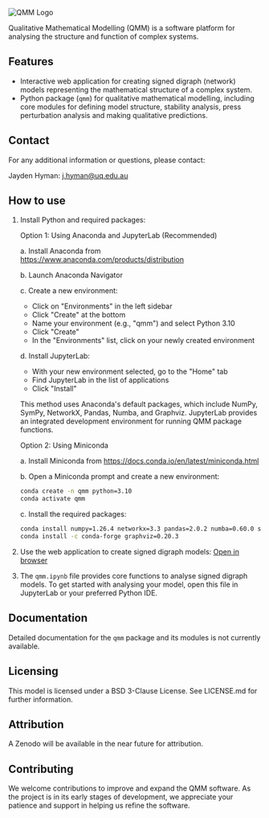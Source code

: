 ![QMM Logo](https://github.com/jaydenhyman/qmm/blob/1d58b3b48173f534eaa535b9c891d159a463da6e/logo.png) 

Qualitative Mathematical Modelling (QMM) is a software platform for analysing the structure and function of complex systems.

## Features

- Interactive web application for creating signed digraph (network) models representing the mathematical structure of a complex system.
- Python package (`qmm`) for qualitative mathematical modelling, including core modules for defining model structure, stability analysis, press perturbation analysis and making qualitative predictions.

## Contact

For any additional information or questions, please contact:

Jayden Hyman: <j.hyman@uq.edu.au>

## How to use

1. Install Python and required packages:

   Option 1: Using Anaconda and JupyterLab (Recommended)

   a. Install Anaconda from <https://www.anaconda.com/products/distribution>

   b. Launch Anaconda Navigator

   c. Create a new environment:
      - Click on "Environments" in the left sidebar
      - Click "Create" at the bottom
      - Name your environment (e.g., "qmm") and select Python 3.10
      - Click "Create"
      - In the "Environments" list, click on your newly created environment

   d. Install JupyterLab:
      - With your new environment selected, go to the "Home" tab
      - Find JupyterLab in the list of applications
      - Click "Install"

   This method uses Anaconda's default packages, which include NumPy, SymPy, NetworkX, Pandas, Numba, and Graphviz. JupyterLab provides an integrated development environment for running QMM package functions.

   Option 2: Using Miniconda

   a. Install Miniconda from <https://docs.conda.io/en/latest/miniconda.html>

   b. Open a Miniconda prompt and create a new environment:

      ```bash
      conda create -n qmm python=3.10
      conda activate qmm
      ```

   c. Install the required packages:

      ```bash
      conda install numpy=1.26.4 networkx=3.3 pandas=2.0.2 numba=0.60.0 sympy=1.13
      conda install -c conda-forge graphviz=0.20.3
      ```

2. Use the web application to create signed digraph models: [Open in browser](https://d2x70551if0frn.cloudfront.net/)

3. The `qmm.ipynb` file provides core functions to analyse signed digraph models. To get started with analysing your model, open this file in JupyterLab or your preferred Python IDE.

## Documentation

Detailed documentation for the `qmm` package and its modules is not currently available.

## Licensing

This model is licensed under a BSD 3-Clause License. See LICENSE.md for further information.

## Attribution

A Zenodo will be available in the near future for attribution.

## Contributing

We welcome contributions to improve and expand the QMM software. As the project is in its early stages of development, we appreciate your patience and support in helping us refine the software.
